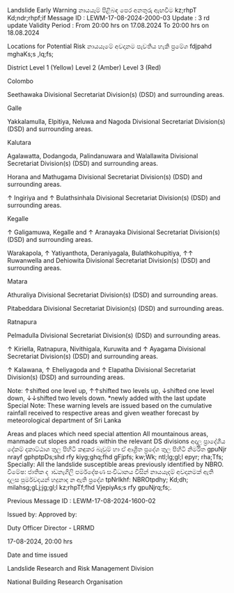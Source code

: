 Landslide Early Warning නායයෑම් පිළිබඳ පෙර අනතුරු ඇඟවීම kz;rhpT Kd;ndr;rhpf;if Message ID : LEWM-17-08-2024-2000-03 Update : 3 rd update Validity Period : From 20:00 hrs on 17.08.2024 To 20:00 hrs on 18.08.2024

Locations for Potential Risk නායයෑමේ අවදානම පැවතිය හැකි ප්‍රමේශ fdjpahd mghaKs;s ,lq;fs;

District Level 1 (Yellow) Level 2 (Amber) Level 3 (Red)

Colombo

Seethawaka Divisional Secretariat Division(s) (DSD) and surrounding areas.

Galle

Yakkalamulla, Elpitiya, Neluwa and Nagoda Divisional Secretariat Division(s) (DSD) and surrounding areas.

Kalutara

Agalawatta, Dodangoda, Palindanuwara and Walallawita Divisional Secretariat Division(s) (DSD) and surrounding areas.

Horana and Mathugama Divisional Secretariat Division(s) (DSD) and surrounding areas.

↑ Ingiriya and ↑ Bulathsinhala Divisional Secretariat Division(s) (DSD) and surrounding areas.

Kegalle

↑ Galigamuwa, Kegalle and ↑ Aranayaka Divisional Secretariat Division(s) (DSD) and surrounding areas.

Warakapola, ↑ Yatiyanthota, Deraniyagala, Bulathkohupitiya, ↑↑ Ruwanwella and Dehiowita Divisional Secretariat Division(s) (DSD) and surrounding areas.

Matara

Athuraliya Divisional Secretariat Division(s) (DSD) and surrounding areas.

Pitabeddara Divisional Secretariat Division(s) (DSD) and surrounding areas.

Ratnapura

Pelmadulla Divisional Secretariat Division(s) (DSD) and surrounding areas.

↑ Kiriella, Ratnapura, Nivithigala, Kuruwita and ↑ Ayagama Divisional Secretariat Division(s) (DSD) and surrounding areas.

↑ Kalawana, ↑ Eheliyagoda and ↑ Elapatha Divisional Secretariat Division(s) (DSD) and surrounding areas.

Note: ↑shifted one level up, ↑↑shifted two levels up, ↓shifted one level down, ↓↓shifted two levels down. *newly added with the last update Special Note: These warning levels are issued based on the cumulative rainfall received to respective areas and given weather forecast by meteorological department of Sri Lanka

Areas and places which need special attention All mountainous areas, manmade cut slopes and roads within the relevant DS divisions අදාල ප්‍රාදේශීය දේකම් දකාට්ඨාශ තුල පිහිටි කඳුකර බෑවුම් හා ඒ ආශ්‍රිත ප්‍රදේශ තුල පිහිටි නිර්මිත gpuNjr nrayf gphptpDs;shd rfy kiyg;ghq;fhd gFjpfs; kw;Wk; ntl;lg;gl;l epyr; rha;Tfs; Specially: All the landslide susceptible areas previously identified by NBRO. විමේෂ: ජාතික ද ාඩනැගිලි පර්මදේෂණ සංවිධානය විසින් නායයෑදම් අවදානමක් ඇති දලස පුර්මවදයන් හදුනාද න ඇති ප්‍රදේශ tpNrlkhf: NBROtpdhy; Kd;dh; milahsg;gLj;jg;gl;l kz;rhpTf;fhd VjepiyAs;s rfy gpuNjrq;fs;.

Previous Message ID : LEWM-17-08-2024-1600-02

Issued by: Approved by:

Duty Officer Director - LRRMD

17-08-2024, 20:00 hrs

Date and time issued

Landslide Research and Risk Management Division

National Building Research Organisation